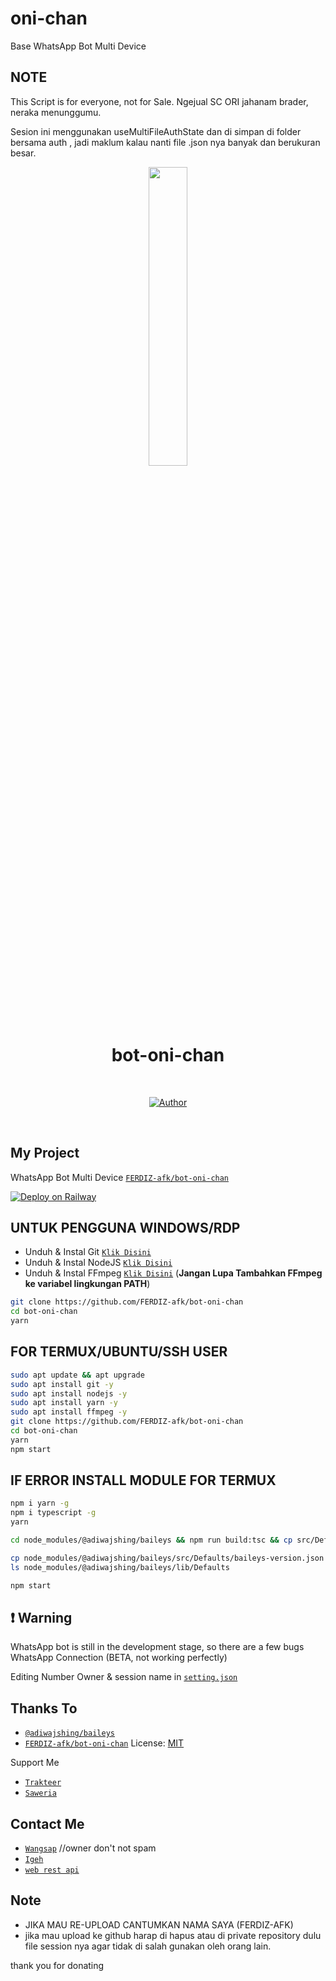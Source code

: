 # oni-chan
Base WhatsApp Bot Multi Device

## NOTE
This Script is for everyone, not for Sale.
Ngejual SC ORI jahanam brader, neraka menunggumu.

Sesion ini menggunakan useMultiFileAuthState dan di simpan di folder bersama auth , jadi maklum kalau nanti file .json nya banyak dan berukuran besar.

<p align="center">
	<img src="https://avatars.githubusercontent.com/u/69185890?v=4" width="35%" style="margin-left: auto;margin-right: auto;display: block;">
</p>
<h1 align="center">bot-oni-chan</h1>
<br>
<p align="center">
<a href="https://github.com/FERDIZ-afk"><img title="Author" src="https://img.shields.io/badge/AUTHOR-FERDIZ afk-orange.svg?style=for-the-badge&logo=github"></a>


</p>
<br>

## My Project
WhatsApp Bot Multi Device [`FERDIZ-afk/bot-oni-chan`](https://github.com/FERDIZ-afk/bot-oni-chan)

[![Deploy on Railway](https://railway.app/button.svg)](https://railway.app/template/yguFTy)

## UNTUK PENGGUNA WINDOWS/RDP

* Unduh & Instal Git [`Klik Disini`](https://git-scm.com/downloads)
* Unduh & Instal NodeJS [`Klik Disini`](https://nodejs.org/en/download)
* Unduh & Instal FFmpeg [`Klik Disini`](https://ffmpeg.org/download.html) (**Jangan Lupa Tambahkan FFmpeg ke variabel lingkungan PATH**)


```bash
git clone https://github.com/FERDIZ-afk/bot-oni-chan
cd bot-oni-chan
yarn
```


## FOR TERMUX/UBUNTU/SSH USER

```bash
sudo apt update && apt upgrade
sudo apt install git -y
sudo apt install nodejs -y
sudo apt install yarn -y
sudo apt install ffmpeg -y
git clone https://github.com/FERDIZ-afk/bot-oni-chan
cd bot-oni-chan
yarn
npm start
```

## IF ERROR INSTALL MODULE FOR TERMUX

```bash
npm i yarn -g
npm i typescript -g
yarn

cd node_modules/@adiwajshing/baileys && npm run build:tsc && cp src/Defaults/baileys-version.json lib/Defaults/baileys-version.json && cd /bot-oni-chan

cp node_modules/@adiwajshing/baileys/src/Defaults/baileys-version.json node_modules/@adiwajshing/baileys/lib/Defaults/baileys-version.json
ls node_modules/@adiwajshing/baileys/lib/Defaults

npm start 
```

## ❗ Warning
WhatsApp bot is still in the development stage, so there are a few bugs
WhatsApp Connection (BETA, not working perfectly)

Editing Number Owner & session name in [`setting.json`](https://github.com/FERDIZ-afk/bot-oni-chan/)


## Thanks To
* [`@adiwajshing/baileys`](https://github.com/adiwajshing/baileys/tree/master)
* [`FERDIZ-afk/bot-oni-chan`](https://github.com/FERDIZ-afk/bot-oni-chan)
License: [MIT](https://en.wikipedia.org/wiki/MIT_License)

Support Me
* [`Trakteer`](https://trakteer.id/FERDIZ-AFK/tip)
* [`Saweria`](https://saweria.co/Ferdizafk)

## Contact Me
* [`Wangsap`](https://wa.me/62878773955) //owner don't not spam
* [`Igeh`](https://instagram.com/ferdiz_afk)
* [`web rest api`](https://oni-chan.my.id/)


## Note
* JIKA MAU RE-UPLOAD CANTUMKAN NAMA SAYA (FERDIZ-AFK)
* jika mau upload ke github harap di hapus atau di private repository dulu file session nya agar tidak di salah gunakan oleh orang lain.

thank you for donating
